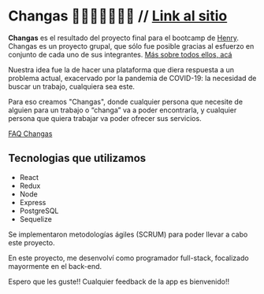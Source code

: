 # Changas 🦺👷🏻‍♀️👷🏻‍♂️ // [Link al sitio](https://changas.vercel.app/)

**Changas** es el resultado del proyecto final para el bootcamp de [Henry](https://www.soyhenry.com/).
Changas es un proyecto grupal, que sólo fue posible gracias al esfuerzo en conjunto de cada uno de sus integrantes.
[Más sobre todos ellos, acá](https://changas.vercel.app/about)

Nuestra idea fue la de hacer una plataforma que diera respuesta a un problema actual, exacervado por la pandemia de COVID-19: la necesidad de buscar un trabajo, cualquiera sea este.

Para eso creamos "Changas", donde cualquier persona que necesite de alguien para un trabajo o “changa” va a poder encontrarla, y cualquier persona que quiera trabajar va poder ofrecer sus servicios.

[FAQ Changas](https://changas.vercel.app/faq)

## Tecnologias que utilizamos

- React
- Redux
- Node
- Express
- PostgreSQL
- Sequelize

Se implementaron metodologías ágiles (SCRUM) para poder llevar a cabo este proyecto.

En este proyecto, me desenvolví como programador full-stack, focalizado mayormente en el back-end.

Espero que les guste!! Cualquier feedback de la app es bienvenido!!
